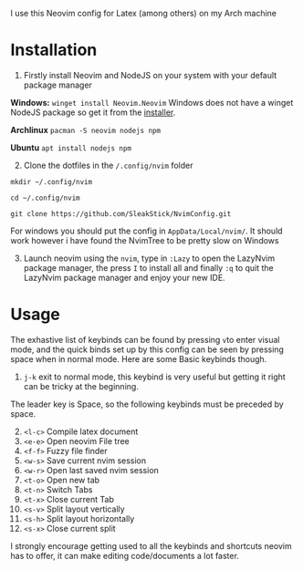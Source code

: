 I use this Neovim config for Latex (among others) on my Arch machine

# Installation

1. Firstly install Neovim and NodeJS on your system with your default package manager
 
  **Windows:** `winget install Neovim.Neovim` Windows does not have a winget NodeJS package so get it from the [installer](https://nodejs.org/en/#home-downloadhead).

   **Archlinux** `pacman -S neovim nodejs npm`

  **Ubuntu** `apt install nodejs npm`

2. Clone the dotfiles in the `/.config/nvim` folder

`mkdir ~/.config/nvim`

`cd ~/.config/nvim`

`git clone https://github.com/SleakStick/NvimConfig.git`

For windows you should put the config in `AppData/Local/nvim/`. It should work however i have found the NvimTree to be pretty slow on Windows

3. Launch neovim using the `nvim`, type in `:Lazy` to open the LazyNvim package manager, the press `I` to install all and finally `:q` to quit the LazyNvim package manager and enjoy your new IDE.

# Usage

The exhastive list of keybinds can be found by pressing `v`to enter visual mode, and the quick binds set up by this config can be seen by pressing space when in normal mode. Here are some Basic keybinds though.
1. `j-k` exit to normal mode, this keybind is very useful but getting it right can be tricky at the beginning.
   
The leader key is Space, so the following keybinds must be preceded by space.

2. `<l-c>` Compile latex document
3. `<e-e>` Open neovim File tree
4. `<f-f>` Fuzzy file finder
5. `<w-s>` Save current nvim session
6. `<w-r>` Open last saved nvim session
7. `<t-o>` Open new tab
8. `<t-n>` Switch Tabs
9. `<t-x>` Close current Tab
10. `<s-v>` Split layout vertically
11. `<s-h>` Split layout horizontally
12. `<s-x>` Close current split

I strongly encourage getting used to all the keybinds and shortcuts neovim has to offer, it can make editing code/documents a lot faster.

